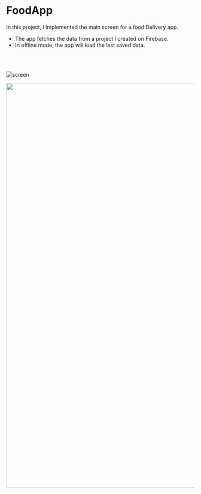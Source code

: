 # FoodApp
In this project, I implemented the main screen for a food Delivery app.

<ul>
<li>The app fetches the data from a project I created on Firebase.</li>
<li>In offline mode, the app will load the last saved data.</li>
</ul><br/><br/>

![screen](https://user-images.githubusercontent.com/32040158/196042318-9226340d-4270-4a12-9906-b7a945c83326.jpg)


<img src="https://user-images.githubusercontent.com/32040158/196042318-9226340d-4270-4a12-9906-b7a945c83326.jpg" width = "655" height="1080" />
